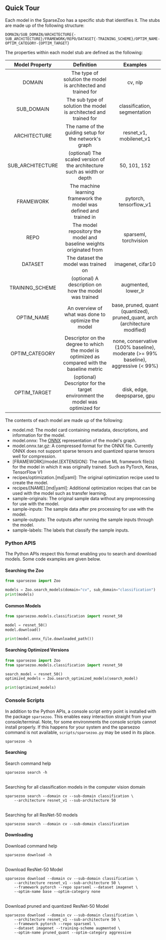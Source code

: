 <!--
Copyright (c) 2021 - present / Neuralmagic, Inc. All Rights Reserved.

Licensed under the Apache License, Version 2.0 (the "License");
you may not use this file except in compliance with the License.
You may obtain a copy of the License at

   http://www.apache.org/licenses/LICENSE-2.0

Unless required by applicable law or agreed to in writing,
software distributed under the License is distributed on an "AS IS" BASIS,
WITHOUT WARRANTIES OR CONDITIONS OF ANY KIND, either express or implied.
See the License for the specific language governing permissions and
limitations under the License.
-->

## Quick Tour

Each model in the SparseZoo has a specific stub that identifies it. The stubs are made up of the following structure:

`DOMAIN/SUB_DOMAIN/ARCHITECTURE{-SUB_ARCHITECTURE}/FRAMEWORK/REPO/DATASET{-TRAINING_SCHEME}/OPTIM_NAME-OPTIM_CATEGORY-{OPTIM_TARGET}`

The properties within each model stub are defined as the following:

| Model Property   | Definition                                                                                    | Examples                                                                           |
|:----------------:|:---------------------------------------------------------------------------------------------:|:----------------------------------------------------------------------------------:|
| DOMAIN           | The type of solution the model is architected and trained for                                 | cv, nlp                                                                            |
| SUB_DOMAIN       | The sub type of solution the model is architected and trained for                             | classification, segmentation                                                       |
| ARCHITECTURE     | The name of the guiding setup for the network's graph                                         | resnet_v1, mobilenet_v1                                                            |
| SUB_ARCHITECTURE | (optional) The scaled version of the architecture such as width or depth                      | 50, 101, 152                                                                       |
| FRAMEWORK        | The machine learning framework the model was defined and trained in                           | pytorch, tensorflow_v1                                                             |
| REPO             | The model repository the model and baseline weights originated from                           | sparseml, torchvision                                                              |
| DATASET          | The dataset the model was trained on                                                          | imagenet, cifar10                                                                  |
| TRAINING_SCHEME  | (optional) A description on how the model was trained                                         | augmented, lower_lr                                                                |
| OPTIM_NAME       | An overview of what was done to optimize the model                                            | base, pruned, quant (quantized), pruned_quant, arch (architecture modified)        |
| OPTIM_CATEGORY   | Descriptor on the degree to which the model is optimized as compared with the baseline metric | none, conservative (100% baseline), moderate (>= 99% baseline), aggressive (< 99%) |
| OPTIM_TARGET     | (optional) Descriptor for the target environment the model was optimized for                  | disk, edge, deepsparse, gpu                                                        |

The contents of each model are made up of the following:
- model.md: The model card containing metadata, descriptions, and information for the model.
- model.onnx: The [ONNX](https://onnx.ai/) representation of the model's graph.
- model.onnx.tar.gz: A compressed format for the ONNX file. 
    Currently ONNX does not support sparse tensors and quantized sparse tensors well for compression.
- [FRAMEWORK]/model.[EXTENSION]: The native ML framework file(s) for the model in which it was originally trained.
    Such as PyTorch, Keras, TensorFlow V1
- recipes/optimization.[md|yaml]: The original optimization recipe used to create the model.
- recipes/[NAME].[md|yaml]: Additional optimization recipes that can be used with the model such as transfer learning.
- sample-originals: The original sample data without any preprocessing for use with the model.
- sample-inputs: The sample data after pre processing for use with the model.
- sample-outputs: The outputs after running the sample inputs through the model.
- sample-labels: The labels that classify the sample inputs.

### Python APIS

The Python APIs respect this format enabling you to search and download models.
Some code examples are given below.

#### Searching the Zoo
```python
from sparsezoo import Zoo

models = Zoo.search_models(domain="cv", sub_domain="classification")
print(models)
```

#### Common Models
```python
from sparsezoo.models.classification import resnet_50

model = resnet_50()
model.download()

print(model.onnx_file.downloaded_path())
```

#### Searching Optimized Versions
```python
from sparsezoo import Zoo
from sparsezoo.models.classification import resnet_50

search_model = resnet_50()
optimized_models = Zoo.search_optimized_models(search_model)

print(optimized_models)
```

### Console Scripts

In addition to the Python APIs, a console script entry point is installed with the package `sparsezoo`.
This enables easy interaction straight from your console/terminal.
Note, for some environments the console scripts cannot install properly.
If this happens for your system and the sparsezoo command is not available, 
`scripts/sparsezoo.py` may be used in its place. 

```shell script
sparsezoo -h
```

#### Searching

Search command help
```shell script
sparsezoo search -h
```

<br>Searching for all classification models in the computer vision domain
```shell script
sparsezoo search --domain cv --sub-domain classification \
    --architecture resnet_v1 --sub-architecture 50
```

<br>Searching for all ResNet-50 models
```shell script
sparsezoo search --domain cv --sub-domain classification
```

#### Downloading

Download command help
```shell script
sparsezoo download -h
```

<br>Download ResNet-50 Model
```shell script
sparsezoo download --domain cv --sub-domain classification \
    --architecture resnet_v1 --sub-architecture 50 \
    --framework pytorch --repo sparseml --dataset imagenet \
    --optim-name base --optim-category none
```

<br>Download pruned and quantized ResNet-50 Model
```shell script
sparsezoo download --domain cv --sub-domain classification \
    --architecture resnet_v1 --sub-architecture 50 \
    --framework pytorch --repo sparseml \
    --dataset imagenet --training-scheme augmented \
    --optim-name pruned_quant --optim-category aggressive
```
